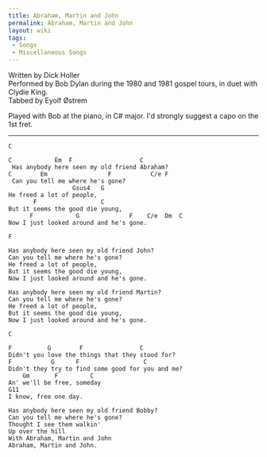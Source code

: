 ```yaml
---
title: Abraham, Martin and John
permalink: Abraham, Martin and John
layout: wiki
tags:
 - Songs
 - Miscellaneous Songs
---
```


Written by Dick Holler  
Performed by Bob Dylan during the 1980 and 1981 gospel tours, in duet
with Clydie King.  
Tabbed by Eyolf Østrem

Played with Bob at the piano, in C\# major. I'd strongly suggest a capo
on the 1st fret.

* * * * *

    C

    C            Em  F                   C
     Has anybody here seen my old friend Abraham?
    C        Em                 F           C/e F
     Can you tell me where he's gone?
                      Gsus4   G
    He freed a lot of people,
           F                  C
    But it seems the good die young,
          F            G              F    C/e  Dm  C
    Now I just looked around and he's gone.

    F

    Has anybody here seen my old friend John?
    Can you tell me where he's gone?
    He freed a lot of people,
    But it seems the good die young,
    Now I just looked around and he's gone.

    Has anybody here seen my old friend Martin?
    Can you tell me where he's gone?
    He freed a lot of people,
    But it seems the good die young,
    Now I just looked around and he's gone.

    C

    F          G        F                C
    Didn't you love the things that they stood for?
    F           G      F                  C
    Didn't they try to find some good for you and me?
        Gm       F         C
    An' we'll be free, someday
    G11
    I know, free one day.

    Has anybody here seen my old friend Bobby?
    Can you tell me where he's gone?
    Thought I see them walkin'
    Up over the hill
    With Abraham, Martin and John
    Abraham, Martin and John.
